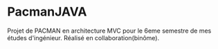 # PacmanJAVA

Projet de PACMAN en architecture MVC pour le 6eme semestre de mes études d'ingénieur. Réalisé en collaboration(binôme).
